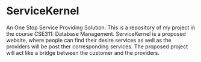 # ServiceKernel
An One Stop Service Providing Solution.
This is a repository of my project in the course CSE311: Database Management.
ServiceKernel is a proposed website, where people can find their desire services as well as the providers will be post ther corresponding services. The proposed project will act like a bridge between the customer and the providers.
